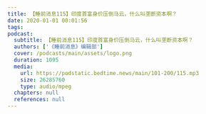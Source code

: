 ```yaml
---
title: 【睡前消息115】印度首富身价压倒马云，什么叫垄断资本啊？
date: 2020-01-01 00:01:56
tags:
podcast:
  subtitle: 【睡前消息115】印度首富身价压倒马云，什么叫垄断资本啊？
  authors: ['《睡前消息》编辑部']
  cover: /podcasts/main/assets/logo.png
  duration: 1095
  media:
    url: https://podstatic.bedtime.news/main/101-200/115.mp3
    size: 26285760
    type: audio/mpeg
  chapters: null
  references: null
---
```

